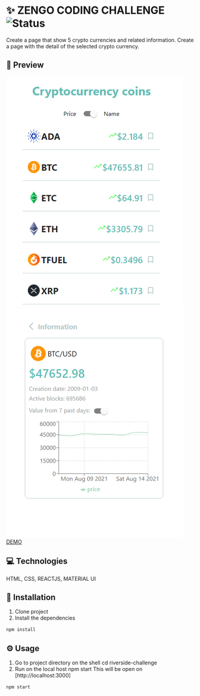 # ✨ ZENGO CODING CHALLENGE ![Status](https://img.shields.io/badge/Status-FINISHED-brightgreen)

Create a page that show 5 crypto currencies and related information.
Create a page with the detail of the selected crypto currency.
## 🎨 Preview

![demo preview](public/demo.png)
![demo preview](public/detail.png)
[DEMO](https://nicolezimerman.github.io/zengo-challenge/)

## 💻 Technologies
HTML, CSS, REACTJS, MATERIAL UI

## 🚀 Installation

1. Clone project
2. Install the dependencies
```bash
npm install
```

## ⚙️ Usage
1. Go to project directory on the shell cd riverside-challenge
2. Run on the local host npm start This will be open on [http://localhost:3000]
```bash
npm start
```